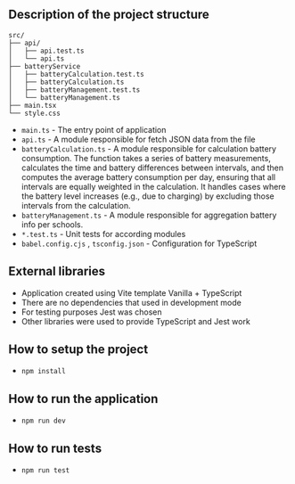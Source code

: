 ## Description of the project structure

```
src/
├── api/
│   ├── api.test.ts
│   └── api.ts
├── batteryService
│   ├── batteryCalculation.test.ts
│   ├── batteryCalculation.ts
│   ├── batteryManagement.test.ts
│   └── batteryManagement.ts
├── main.tsx
└── style.css
```

- `main.ts` - The entry point of application
- `api.ts` - A module responsible for fetch JSON data from the file 
- `batteryCalculation.ts` - A module responsible for calculation battery consumption. The function takes a series of battery measurements, calculates the time and battery differences between intervals, and then computes the average battery consumption per day, ensuring that all intervals are equally weighted in the calculation. It handles cases where the battery level increases (e.g., due to charging) by excluding those intervals from the calculation.
- `batteryManagement.ts` - A module responsible for aggregation battery info per schools.
- `*.test.ts` - Unit tests for according modules
- `babel.config.cjs` , `tsconfig.json` - Configuration for TypeScript 


## External libraries
- Application created using Vite template Vanilla + TypeScript
- There are no dependencies that used in development mode
- For testing purposes Jest was chosen
- Other libraries were used to provide TypeScript and Jest work


## How to setup the project
- `npm install`

## How to run the application
- `npm run dev`
   
## How to run tests
- `npm run test`